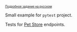 <sub><sup>[Подробное задание на русском](readme_ru.md)</sub></sup>

Small example for `pytest` project.

Tests for [Pet Store](https://petstore.swagger.io/) endpoints.
